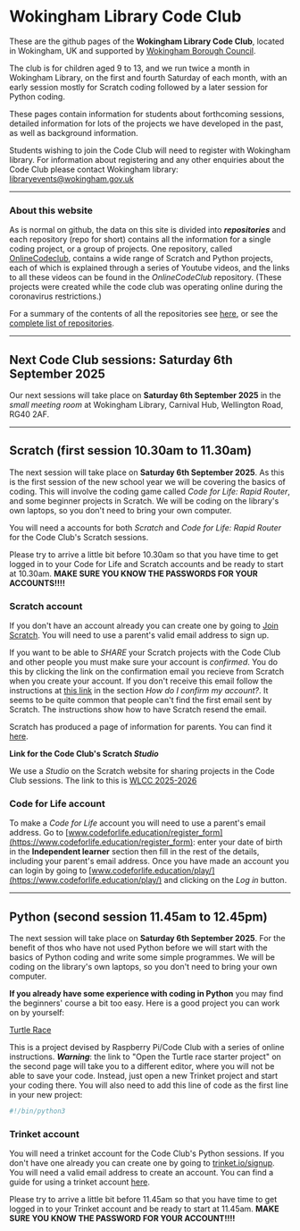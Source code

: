 # Wokingham Library Code Club

These are the github pages of the **Wokingham Library Code Club**, located in Wokingham, UK and supported by [Wokingham Borough Council](https://www.wokingham.gov.uk/libraries).

The club is for children aged 9 to 13, and we run twice a month in Wokingham Library, on the first and fourth Saturday of each month, with an early session mostly for Scratch coding followed by a later session for Python coding.

These pages contain information for students about forthcoming sessions, detailed information for lots of the projects we have developed in the past, as well as background information.

Students wishing to join the Code Club will need to register with Wokingham library. For information about registering and any other enquiries about the Code Club please contact Wokingham library: libraryevents@wokingham.gov.uk

---

### About this website

As is normal on github, the data on this site is divided into ***repositories*** and each repository (repo for short) contains all the information for a single coding project, or a group of projects. One repository, called [OnlineCodeclub](https://github.com/WokLibCodeClub/OnlineCodeclub/blob/master/README.md), contains a wide range of Scratch and Python projects, each of which is explained through a series of Youtube videos, and the links to all these videos can be found in the *OnlineCodeClub* repository. (These projects were created while the code club was operating online during the coronavirus restrictions.)

For a summary of the contents of all the repositories see [here](https://github.com/WokLibCodeClub/woklibcodeclub.github.io), or see the [complete list of repositories](https://github.com/orgs/WokLibCodeClub/repositories?type=all).

---

## Next Code Club sessions: Saturday 6th September 2025

Our next sessions will take place on **Saturday 6th September 2025** in the *small meeting room* at Wokingham Library, Carnival Hub, Wellington Road, RG40 2AF.

---

## Scratch (first session 10.30am to 11.30am)

The next session will take place on **Saturday 6th September 2025**. As this is the first session of the new school year we will be covering the basics of coding. This will involve the coding game called *Code for Life: Rapid Router*, and some beginner projects in Scratch. We will be coding on the library's own laptops, so you don't need to bring your own computer.

You will need a accounts for both *Scratch* and *Code for Life: Rapid Router* for the Code Club's Scratch sessions. 

Please try to arrive a little bit before 10.30am so that you have time to get logged in to your Code for Life and Scratch accounts and be ready to start at 10.30am. **MAKE SURE YOU KNOW THE PASSWORDS FOR YOUR ACCOUNTS!!!!**

### Scratch account

If you don't have an account already you can create one by going to [Join Scratch](https://scratch.mit.edu/join). You will need to use a parent's valid email address to sign up.

If you want to be able to *SHARE* your Scratch projects with the Code Club and other people you must make sure your account is *confirmed*. You do this by clicking the link on the confirmation email you recieve from Scratch when you create your account. If you don't receive this email follow  the instructions at [this link](https://scratch.mit.edu/faq/#accounts) in the section *How do I confirm my account?*. It seems to be quite common that people can't find the first email sent by Scratch. The instructions show how to have Scratch resend the email.

Scratch has produced a page of information for parents. You can find it [here](https://scratch.mit.edu/parents/).

**Link for the Code Club's Scratch _Studio_**

We use a *Studio* on the Scratch website for sharing projects in the Code Club sessions. The link to this is [WLCC 2025-2026](https://scratch.mit.edu/studios/50686841)

### Code for Life account

To make a *Code for Life* account you will need to use a parent's email address. Go to [www.codeforlife.education/register_form](https://www.codeforlife.education/register_form): enter your date of birth in the **Independent learner** section then fill in the rest of the details, including your parent's email address. Once you have made an account you can login by going to [www.codeforlife.education/play/](https://www.codeforlife.education/play/) and clicking on the *Log in* button.

---

## Python (second session 11.45am to 12.45pm)

The next session will take place on **Saturday 6th September 2025**. For the benefit of thos who have not used Python before we will start with the basics of Python coding and write some simple programmes. We will be coding on the library's own laptops, so you don't need to bring your own computer.

**If you already have some experience with coding in Python** you may find the beginners' course a bit too easy. Here is a good project you can work on by yourself:

[Turtle Race](https://projects.raspberrypi.org/en/projects/turtle-race)

This is a project devised by Raspberry Pi/Code Club with a series of online instructions. ***Warning***: the link to "Open the Turtle race starter project" on the second page will take you to a different editor, where you will not be able to save your code. Instead, just open a new Trinket project and start your coding there. You will also need to add this line of code as the first line in your new project:

```python
#!/bin/python3
```

### Trinket account

You will need a trinket account for the Code Club's Python sessions. If you don't have one already you can create one by going to [trinket.io/signup](https://trinket.io/signup). You will need a valid email address to create an account. You can find a guide for using a trinket account [here](https://github.com/WokLibCodeClub/Hello-Python/blob/main/trinket_basics/using_trinket.md).

Please try to arrive a little bit before 11.45am so that you have time to get logged in to your Trinket account and be ready to start at 11.45am. **MAKE SURE YOU KNOW THE PASSWORD FOR YOUR ACCOUNT!!!!**



